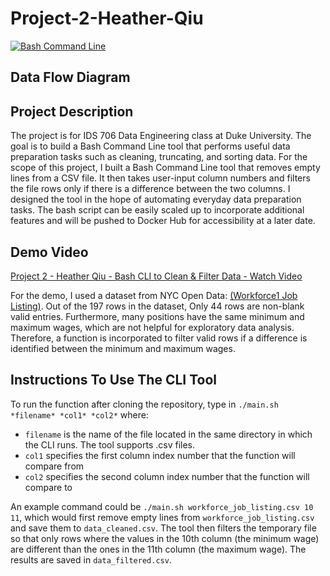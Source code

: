 # Project-2-Heather-Qiu
[![Bash Command Line](https://github.com/nogibjj/hq-individual_project2/actions/workflows/manual.yml/badge.svg)](https://github.com/nogibjj/hq-individual_project2/actions/workflows/manual.yml)

## Data Flow Diagram


## Project Description

The project is for IDS 706 Data Engineering class at Duke University. The goal is to build a Bash Command Line tool that performs useful data preparation tasks such as cleaning, truncating, and sorting data. For the scope of this project, I built a Bash Command Line tool that removes empty lines from a CSV file. It then takes user-input column numbers and filters the file rows only if there is a difference between the two columns. I designed the tool in the hope of automating everyday data preparation tasks. The bash script can be easily scaled up to incorporate additional features and will be pushed to Docker Hub for accessibility at a later date. 


## Demo Video
[Project 2 - Heather Qiu - Bash CLI to Clean & Filter Data - Watch Video]()

For the demo, I used a dataset from NYC Open Data: [(Workforce1 Job Listing)](https://data.cityofnewyork.us/Business/Workforce1-Job-Listing/ay9k-vznm). Out of the 197 rows in the dataset, Only 44 rows are non-blank valid entries. Furthermore, many positions have the same minimum and maximum wages, which are not helpful for exploratory data analysis. Therefore, a function is incorporated to filter valid rows if a difference is identified between the minimum and maximum wages.


## Instructions To Use The CLI Tool

To run the function after cloning the repository, type in `./main.sh *filename* *col1* *col2*` where: 

- `filename` is the name of the file located in the same directory in which the CLI runs. The tool supports .csv files. 
- `col1` specifies the first column index number that the function will compare from
- `col2` specifies the second column index number that the function will compare to

An example command could be `./main.sh workforce_job_listing.csv 10 11`, which would first remove empty lines from `workforce_job_listing.csv` and save them to `data_cleaned.csv`. The tool then filters the temporary file so that only rows where the values in the 10th column (the minimum wage) are different than the ones in the 11th column (the maximum wage). The results are saved in `data_filtered.csv`.
